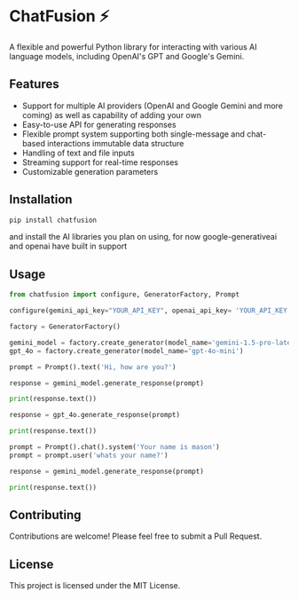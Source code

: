 # ChatFusion ⚡

A flexible and powerful Python library for interacting with various AI language models, including OpenAI's GPT and Google's Gemini.

## Features

- Support for multiple AI providers (OpenAI and Google Gemini and more coming) as well as capability of adding your own
- Easy-to-use API for generating responses
- Flexible prompt system supporting both single-message and chat-based interactions immutable data structure
- Handling of text and file inputs
- Streaming support for real-time responses
- Customizable generation parameters

## Installation

```bash
pip install chatfusion
```
and install the AI libraries you plan on using, for now google-generativeai and openai have built in support

## Usage

```python
from chatfusion import configure, GeneratorFactory, Prompt

configure(gemini_api_key="YOUR_API_KEY", openai_api_key= 'YOUR_API_KEY')

factory = GeneratorFactory()

gemini_model = factory.create_generator(model_name='gemini-1.5-pro-latest')
gpt_4o = factory.create_generator(model_name='gpt-4o-mini')

prompt = Prompt().text('Hi, how are you?')

response = gemini_model.generate_response(prompt)

print(response.text())

response = gpt_4o.generate_response(prompt)

print(response.text())

prompt = Prompt().chat().system('Your name is mason')
prompt = prompt.user('whats your name?')

response = gemini_model.generate_response(prompt)

print(response.text())
```


## Contributing

Contributions are welcome! Please feel free to submit a Pull Request.

## License

This project is licensed under the MIT License.